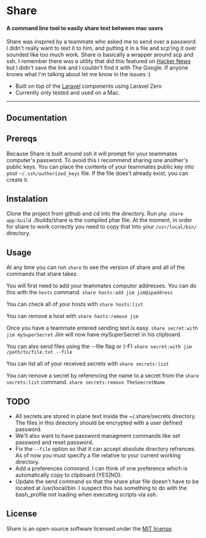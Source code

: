 # Share
<h4>A command line tool to easily share text between mac users</h4>

Share was inspired by a teammate who asked me to send over a password. I didn't really want to text it to him, and putting it in a file and scp'ing it over sounded like too much work. Share is basically a wrapper around scp and ssh. I remember there was a utility that did this featured on [Hacker News](https://news.ycombinator.com/) but I didn't save the link and I couldn't find it with The Google. If anyone knows what I'm talking about let me know in the issues :)

- Built on top of the [Laravel](https://laravel.com) components using Laravel Zero
- Currently only tested and used on a Mac.

------

## Documentation

## Prereqs
Because Share is built around ssh it will prompt for your teammates computer's password. To avoid this I recommend sharing one another's public keys.
You can place the contents of your teammates public key into your `~/.ssh/authorized_keys` file. If the file does't already exist, you can create it.

## Instalation
Clone the project from github and cd into the directory.
Run
`php share app:build`
./builds/share is the compiled phar file. At the moment, in order for share to work correctly you need to copy that into your `/usr/local/bin/` directory.

## Usage
At any time you can run `share` to see the version of share and all of the commands that share takes.

You will first need to add your teammates computer addresses. You can do this with the `hosts` command.
`share hosts:add jim jim@ipaddress`

You can check all of your hosts with
`share hosts:list`

You can remove a host with
`share hosts:remove jim`

Once you have a teammate entered sending text is easy.
`share secret:with jim mySuperSecret`
Jim will now have mySuperSecret in his clipboard.

You can also send files using the --file flag or (-F)
`share secret:with jim /path/to/file.txt --file`

You can list all of your received secrets with
`share secrets:list`

You can remove a secret by referencing the name to a secret from the `share secrets:list` command.
`share secrets:remove TheSeecretName`

## TODO
- All secrets are stored in plane text inside the ~/.share/secrets directory. The files in this directory should be encrypted with a user defined password.
- We'll also want to have password managment commands like set password and reset password.
- Fix the `--file` option so that it can accept absolute directory refrences. As of now you must specify a file relative to your current working directory.
- Add a preferences command. I can think of one preference which is automatically copy to clipboard (YES|NO).
- Update the send command so that the share phar file doesn't have to be located at /usr/local/bin. I suspect this has something to do with the bash_profile not loading when executing scripts via ssh.
## License

Share is an open-source software licensed under the [MIT license](https://github.com/laravel-zero/laravel-zero/blob/stable/LICENSE.md).
